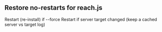 
## Restore no-restarts for reach.js

Restart (re-install) if --force
Restart if server target changed (keep a cached server vs target log)

